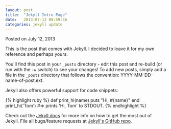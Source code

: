 ```yaml
---
layout: post
title:  "Jekyll Intro Page"
date:   2013-07-12 08:59:56
categories: jekyll update
---
```

<div class="postmetadata">
  Posted on <span class="updated">July 12, 2013</span> 
</div>

This is the post that comes with Jekyll. I decided to leave it for my own reference and perhaps yours.

You'll find this post in your `_posts` directory - edit this post and re-build (or run with the `-w` switch) to see your changes!
To add new posts, simply add a file in the `_posts` directory that follows the convention: YYYY-MM-DD-name-of-post.ext.

Jekyll also offers powerful support for code snippets:

{% highlight ruby %}
def print_hi(name)
  puts "Hi, #{name}"
end
print_hi('Tom')
#=> prints 'Hi, Tom' to STDOUT.
{% endhighlight %}

Check out the [Jekyll docs][jekyll] for more info on how to get the most out of Jekyll. File all bugs/feature requests at [Jekyll's GitHub repo][jekyll-gh].

[jekyll-gh]: https://github.com/mojombo/jekyll
[jekyll]:    http://jekyllrb.com

